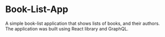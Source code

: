 # Book-List-App
A simple book-list application that shows lists of books, and their authors. The application was built using React library and GraphQL.
